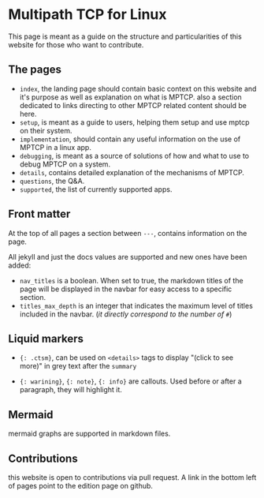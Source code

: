 # Multipath TCP for Linux

This page is meant as a guide on the structure and particularities of this
website for those who want to contribute.

## The pages
- `index`, the landing page should contain basic context on this website and
  it's purpose as well as explanation on what is MPTCP. also a section dedicated
  to links directing to other MPTCP related content should be here.
- `setup`, is meant as a guide to users, helping them setup and use mptcp on
  their system.
- `implementation`, should contain any useful information on the use of MPTCP in
  a linux app.
- `debugging`, is meant as a source of solutions of how and what to use to debug
  MPTCP on a system.
- `details`, contains detailed explanation of the mechanisms of MPTCP.
- `questions`, the Q&A.
- `supported`, the list of currently supported apps.

## Front matter
At the top of all pages a section between `---`, contains information on the page.

All jekyll and just the docs values are supported and new ones have been added:
- `nav_titles` is a boolean. When set to true, the markdown titles of the page
  will be displayed in the navbar for easy access to a specific section.
- `titles_max_depth` is an integer that indicates the maximum level of titles
  included in the navbar. (*it directly correspond to the number of* `#`)

## Liquid markers
- `{: .ctsm}`, can be used on `<details>` tags to display "(click to see more)"
  in grey text after the `summary`

- `{: warining}`, `{: note}`, `{: info}` are callouts.
  Used before or after a paragraph, they will highlight it.

## Mermaid
mermaid graphs are supported in markdown files.


## Contributions
this website is open to contributions via pull request. A link in the bottom
left of pages point to the edition page on github.
